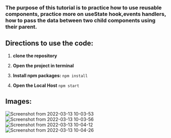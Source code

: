 ### The purpose of this tutorial is to practice how to use reusable components, practice more on useState hook,events handlers, how to pass the data between two child components using their parent.
## Directions to use the code:

1. **clone the repository**

2. **Open the project in terminal**

3. **Install npm packages:**
`npm install`

4. **Open the Local Host**
`npm start`

## Images:
![Screenshot from 2022-03-13 10-03-53](https://user-images.githubusercontent.com/71829413/158050190-99bff126-aeb7-4cac-98ba-b9c161fa187d.png)
![Screenshot from 2022-03-13 10-03-56](https://user-images.githubusercontent.com/71829413/158050194-c209e71e-046b-4d09-86da-e54239fe25cc.png)
![Screenshot from 2022-03-13 10-04-12](https://user-images.githubusercontent.com/71829413/158050197-c4516a7b-6984-45ef-abc9-4fa53ae63342.png)
![Screenshot from 2022-03-13 10-04-26](https://user-images.githubusercontent.com/71829413/158050200-b5f450c5-614e-4774-a828-29a7da9a5f10.png)
